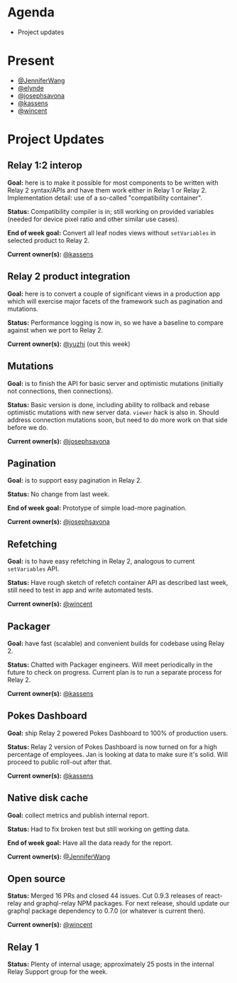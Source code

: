# Agenda

* Project updates

# Present

* [@JenniferWang](https://github.com/JenniferWang)
* [@elynde](https://github.com/elynde)
* [@josephsavona](https://github.com/josephsavona)
* [@kassens](https://github.com/kassens)
* [@wincent](https://github.com/wincent)

# Project Updates

## Relay 1:2 interop

**Goal:** here is to make it possible for most components to be written with Relay 2 syntax/APIs and have them work either in Relay 1 or Relay 2. Implementation detail: use of a so-called "compatibility container".

**Status:** Compatibility compiler is in; still working on provided variables (needed for device pixel ratio and other similar use cases).

**End of week goal:** Convert all leaf nodes views without `setVariables` in selected product to Relay 2.

**Current owner(s):** [@kassens](https://github.com/kassens)

## Relay 2 product integration

**Goal:** here is to convert a couple of significant views in a production app which will exercise major facets of the framework such as pagination and mutations.

**Status:** Performance logging is now in, so we have a baseline to compare against when we port to Relay 2.

**Current owner(s):** [@yuzhi](https://github.com/yuzhi) (out this week)

## Mutations

**Goal:** is to finish the API for basic server and optimistic mutations (initially not connections, then connections).

**Status:** Basic version is done, including ability to rollback and rebase optimistic mutations with new server data. `viewer` hack is also in. Should address connection mutations soon, but need to do more work on that side before we do.

**Current owner(s):** [@josephsavona](https://github.com/josephsavona)

## Pagination

**Goal:** is to support easy pagination in Relay 2.

**Status:** No change from last week.

**End of week goal:** Prototype of simple load-more pagination.

**Current owner(s):** [@josephsavona](https://github.com/josephsavona)

## Refetching

**Goal:** is to have easy refetching in Relay 2, analogous to current `setVariables` API.

**Status:** Have rough sketch of refetch container API as described last week, still need to test in app and write automated tests.

**Current owner(s):** [@wincent](https://github.com/wincent)

## Packager

**Goal:** have fast (scalable) and convenient builds for codebase using Relay 2.

**Status:** Chatted with Packager engineers. Will meet periodically in the future to check on progress. Current plan is to run a separate process for Relay 2.

**Current owner(s):** [@kassens](https://github.com/kassens)

## Pokes Dashboard

**Goal:** ship Relay 2 powered Pokes Dashboard to 100% of production users.

**Status:** Relay 2 version of Pokes Dashboard is now turned on for a high percentage of employees. Jan is looking at data to make sure it's solid. Will proceed to public roll-out after that.

**Current owner(s):** [@kassens](https://github.com/kassens)

## Native disk cache

**Goal:** collect metrics and publish internal report.

**Status:** Had to fix broken test but still working on getting data.

**End of week goal:** Have all the data ready for the report.

**Current owner(s):** [@JenniferWang](https://github.com/JenniferWang)

## Open source

**Status:** Merged 16 PRs and closed 44 issues. Cut 0.9.3 releases of react-relay and graphql-relay NPM packages. For next release, should update our graphql package dependency to 0.7.0 (or whatever is current then).

**Current owner(s):** [@wincent](https://github.com/wincent)

## Relay 1

**Status:** Plenty of internal usage; approximately 25 posts in the internal Relay Support group for the week.
